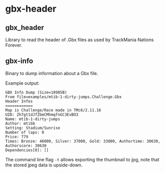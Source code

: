 # gbx-header

## gbx_header

Library to read the header of .Gbx files as used by TrackMania Nations Forever.

## gbx-info

Binary to dump information about a Gbx file.

Example output:

```
GBX Info Dump (Size=10985B)
From file=examples/mtib-1-dirty-jumps.Challenge.Gbx
Header Infos
============
Map is Challenge/Race made in TMc6/2.11.16
UID: Zh7gt1dJfZbmCMhmqfnGC3EvBO3
Name: mtib-1-dirty-jumps
Author: mtibb
Setting: Stadium/Sunrise
Number of laps: 0
Price: 779
Times: Bronze: 46000, Silver: 37000, Gold: 33000, Authortime: 30630, Authorscore: 30630
Dependencies[0]: []
```

The command line flag `-t` allows exporting the thumbnail to jpg, note that the stored jpeg data is upside-down.